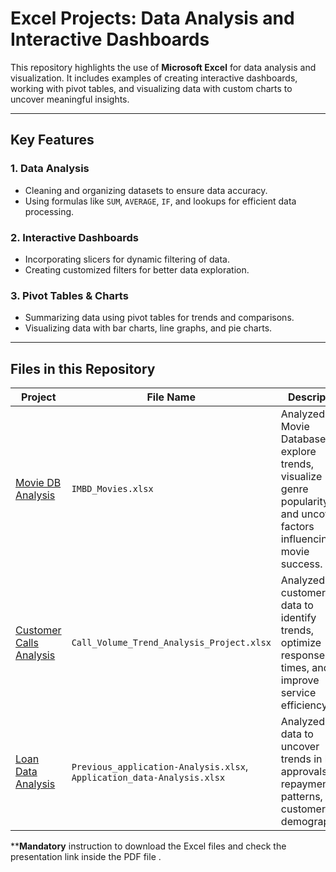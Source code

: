 # Excel Projects: Data Analysis and Interactive Dashboards  

This repository highlights the use of **Microsoft Excel** for data analysis and visualization. It includes examples of creating interactive dashboards, working with pivot tables, and visualizing data with custom charts to uncover meaningful insights.  

---

## **Key Features**  

### 1. Data Analysis  
- Cleaning and organizing datasets to ensure data accuracy.  
- Using formulas like `SUM`, `AVERAGE`, `IF`, and lookups for efficient data processing.  

### 2. Interactive Dashboards  
- Incorporating slicers for dynamic filtering of data.  
- Creating customized filters for better data exploration.  

### 3. Pivot Tables & Charts  
- Summarizing data using pivot tables for trends and comparisons.  
- Visualizing data with bar charts, line graphs, and pie charts.  

---

## **Files in this Repository**  

 | Project                               | File Name                                                                   | Description                                                                                                               |
 |---------------------------------------|---------------------------------------------|---------------------------------------------------------------------------------------------------------------------------|
 |  [Movie DB Analysis](https://drive.google.com/drive/folders/1noUf54_f_4GkaDf-ECZtPO1tCcctqpaf?usp=sharing)                  | `IMBD_Movies.xlsx`                          | Analyzed Movie Database to explore trends, visualize genre popularity, and uncover factors influencing movie success.     |
 |  [Customer Calls Analysis](https://drive.google.com/drive/folders/1e4AHtB4j8h8ml-FZ8C8M0gPmUTp2_Nw6?usp=sharing)             | `Call_Volume_Trend_Analysis_Project.xlsx`   | Analyzed customer call data to identify trends, optimize response times, and improve service efficiency.                  |
 |  [Loan Data Analysis](https://drive.google.com/drive/folders/1f_FAUl-B-X7SJCUc7pLXhoOHTpLFbsSF?usp=sharing)                  | `Previous_application-Analysis.xlsx`,  `Application_data-Analysis.xlsx`      | Analyzed loan data to uncover trends in loan approvals, repayment patterns, and customer demographics.                   |

 ****Mandatory** instruction to download the Excel files and check the presentation link inside the PDF file .
